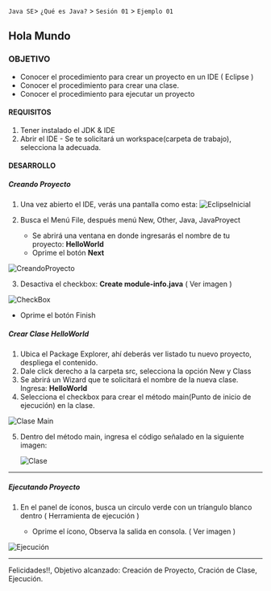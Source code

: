 `Java SE`> `¿Qué es Java?` > `Sesión 01` > `Ejemplo 01`

## Hola Mundo

### OBJETIVO

- Conocer el procedimiento para crear un proyecto en un IDE ( Eclipse )
- Conocer el procedimiento para crear una clase.
- Conocer el procedimiento para ejecutar un proyecto

#### REQUISITOS

1. Tener instalado el JDK & IDE
2. Abrir el IDE
        - Se te solicitará un workspace(carpeta de trabajo), selecciona la adecuada.

#### DESARROLLO

##### Creando Proyecto

1. Una vez abierto el IDE, verás una pantalla como esta:
![EclipseInicial](https://user-images.githubusercontent.com/56565204/66857050-162b4c00-ef4c-11e9-947c-e9b1d3910859.png)

2. Busca el Menú File, después menú New, Other, Java, JavaProyect
   - Se abrirá una ventana en donde ingresarás el nombre de tu proyecto: <b>HelloWorld</b>
   - Oprime el botón <b>Next</b>
        
![CreandoProyecto](https://user-images.githubusercontent.com/56565204/66862014-b043c200-ef55-11e9-8938-304d67353b8f.png)
        
3. Desactiva el checkbox: <b>Create module-info.java</b> ( Ver imagen )

![CheckBox](https://user-images.githubusercontent.com/56565204/66863364-77591c80-ef58-11e9-9533-382b8e9479af.png)

  - Oprime el botón Finish

##### Crear Clase HelloWorld

1. Ubica el Package Explorer, ahí deberás ver listado tu nuevo proyecto, despliega el contenido. 
2. Dale click derecho a la carpeta src, selecciona la opción New y Class
3. Se abrirá un Wizard que te solicitará el nombre de la nueva clase. Ingresa: <b>HelloWorld</b>
4. Selecciona el checkbox para crear el método main(Punto de inicio de ejecución) en la clase.

![Clase Main](https://user-images.githubusercontent.com/56565204/66873698-b4300e00-ef6e-11e9-87a5-3234b842a7c0.png)

5. Dentro del método main, ingresa el código señalado en la siguiente imagen:

   ![Clase](https://user-images.githubusercontent.com/56565204/66875349-9add9080-ef73-11e9-8f5e-e261bc867c4a.png)

<hr> 

##### Ejecutando Proyecto

1. En el panel de íconos, busca un circulo verde con un tríangulo blanco dentro ( Herramienta de ejecución )

   - Oprime el ícono, Observa la salida en consola. ( Ver imagen )
   
![Ejecución](https://user-images.githubusercontent.com/56565204/66874724-b5af0580-ef71-11e9-9b21-7497f9d95de0.png)
  
<hr> 

Felicidades!!, Objetivo alcanzado: Creación de Proyecto, Cración de Clase, Ejecución.
